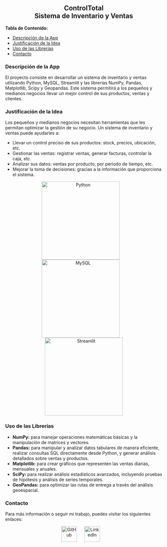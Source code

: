 <h2 align="center">ControlTotal <br> Sistema de Inventario y Ventas</h2>

<p><strong>Tabla de Contenido:</strong></p>
<ul>
  <li><a href="#descripcion">Descripción de la App</a></li>
  <li><a href="#justificacion">Justificación de la Idea</a></li>
  <li><a href="#uso-librerias">Uso de las Librerías</a></li>
  <li><a href="#contacto">Contacto</a></li>
</ul>

<h3 id="descripcion">Descripción de la App</h3>
<p>El proyecto consiste en desarrollar un sistema de inventario y ventas utilizando Python, MySQL, Streamlit y las librerías NumPy, Pandas, Matplotlib, Scipy y Geopandas. Este sistema permitirá a los pequeños y medianos negocios llevar un mejor control de sus productos, ventas y clientes.</p>

<h3 id="justificacion">Justificación de la Idea</h3>
<p>Los pequeños y medianos negocios necesitan herramientas que les permitan optimizar la gestión de su negocio. Un sistema de inventario y ventas puede ayudarles a:</p>
<ul>
  <li>Llevar un control preciso de sus productos: stock, precios, ubicación, etc.</li>
  <li>Gestionar las ventas: registrar ventas, generar facturas, controlar la caja, etc.</li>
  <li>Analizar sus datos: ventas por producto, por periodo de tiempo, etc.</li>
  <li>Mejorar la toma de decisiones: gracias a la información que proporciona el sistema.</li>
</ul>

<p align="center">
  <img src="https://images.pexels.com/photos/1181671/pexels-photo-1181671.jpeg?auto=compress&cs=tinysrgb&w=1260&h=750&dpr=1" alt="Python" width="250" style="margin-right: 20px;">
  <img src="https://img.freepik.com/vector-gratis/programador-trabajando-sql_52683-22997.jpg?w=740&t=st=1710632981~exp=1710633581~hmac=1663f1348d1ac8a5e5ec42821202ffd2dbab9bc1b9bf8d75d6e1a254337f6aff" alt="MySQL" width="250" style="margin-right: 20px;">
  <img src="https://cdn.pixabay.com/photo/2018/05/18/15/30/web-design-3411373_1280.jpg" alt="Streamlit" width="250">
</p>

<h3 id="uso-librerias">Uso de las Librerías</h3>
<ul>
  <li><strong>NumPy:</strong> para manejar operaciones matemáticas básicas y la manipulación de matrices y vectores.</li>
  <li><strong>Pandas:</strong> para manipular y analizar datos tabulares de manera eficiente, realizar consultas SQL directamente desde Python, y generar análisis detallados sobre ventas y productos.</li>
  <li><strong>Matplotlib:</strong> para crear gráficos que representen las ventas diarias, mensuales y anuales.</li>
  <li><strong>SciPy:</strong> para realizar análisis estadísticos avanzados, incluyendo pruebas de hipótesis y análisis de series temporales.</li>
  <li><strong>GeoPandas:</strong> para optimizar las rutas de entrega a través del análisis geoespacial.</li>
</ul>

<h3 id="contacto">Contacto</h3>
<p>Para más información o seguir mi trabajo, puedes visitar los siguientes enlaces:</p>
<p align="center">
  <a href="https://github.com/tuUsuarioGitHub"><img src="https://github.githubassets.com/images/modules/logos_page/GitHub-Mark.png" alt="GitHub" width="50" style="margin-right: 20px;"></a>
  <a href="https://linkedin.com/in/tuUsuarioLinkedIn"><img src="https://upload.wikimedia.org/wikipedia/commons/c/ca/LinkedIn_logo_initials.png" alt="LinkedIn" width="50" style="margin-right: 20px;"></a>
</p>
